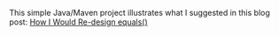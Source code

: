 This simple Java/Maven project illustrates what I
suggested in this blog post:
[How I Would Re-design equals()](https://www.yegor256.com/2017/07/11/how-to-redesign-equals.html)
